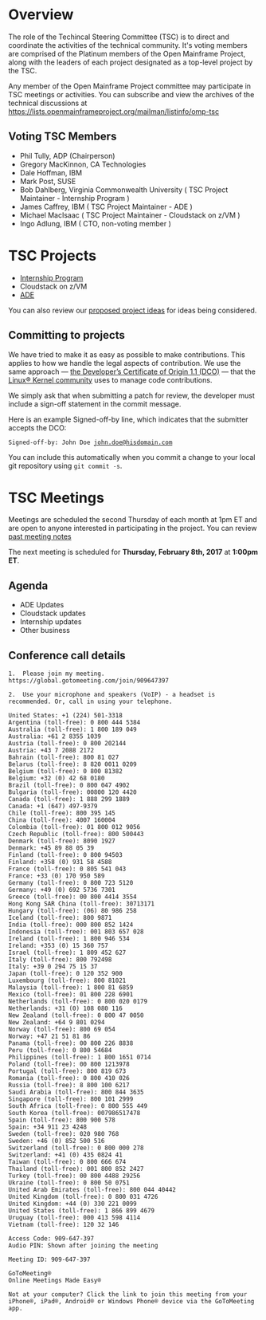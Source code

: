 # Overview

The role of the Techincal Steering Committee (TSC) is to direct and coordinate the activities of the technical community. It's voting members are comprised of the Platinum members of the Open Mainframe Project, along with the leaders of each project designated as a top-level project by the TSC.

Any member of the Open Mainframe Project committee may participate in TSC meetings or activities. You can subscribe and view the archives of the technical discussions at https://lists.openmainframeproject.org/mailman/listinfo/omp-tsc

## Voting TSC Members

  * Phil Tully, ADP (Chairperson)
  * Gregory MacKinnon, CA Technologies
  * Dale Hoffman, IBM
  * Mark Post, SUSE
  * Bob Dahlberg, Virginia Commonwealth University ( TSC Project Maintainer - Internship Program )
  * James Caffrey, IBM ( TSC Project Maintainer - ADE )
  * Michael MacIsaac ( TSC Project Maintainer - Cloudstack on z/VM )
  * Ingo Adlung, IBM ( CTO, non-voting member )

# TSC Projects

  * [Internship Program](projects/internship.md)
  * Cloudstack on z/VM
  * [ADE](https://github.com/openmainframeproject/ade)

You can also review our [proposed project ideas](proposed.md) for ideas being considered.

## Committing to projects

We have tried to make it as easy as possible to make contributions. This applies to how we handle the legal aspects of contribution. We use the same approach — [the Developer’s Certificate of Origin 1.1 (DCO)](https://github.com/hyperledger/fabric/blob/master/docs/source/DCO1.1.txt) — that the [Linux® Kernel community](http://elinux.org/Developer_Certificate_Of_Origin) uses to manage code contributions.

We simply ask that when submitting a patch for review, the developer must include a sign-off statement in the commit message.

Here is an example Signed-off-by line, which indicates that the submitter accepts the DCO:

<code>Signed-off-by: John Doe <john.doe@hisdomain.com></code>

You can include this automatically when you commit a change to your local git repository using <code>git commit -s</code>.

# TSC Meetings

Meetings are scheduled the second Thursday of each month at 1pm ET and are open to anyone interested in participating in the project. You can review [past meeting notes](/meeting_notes)

The next meeting is scheduled for **Thursday, February 8th, 2017** at **1:00pm ET**. 

## Agenda

* ADE Updates
* Cloudstack updates
* Internship updates
* Other business

## Conference call details

```
1.  Please join my meeting.
https://global.gotomeeting.com/join/909647397

2.  Use your microphone and speakers (VoIP) - a headset is recommended. Or, call in using your telephone.

United States: +1 (224) 501-3318
Argentina (toll-free): 0 800 444 5384
Australia (toll-free): 1 800 189 049
Australia: +61 2 8355 1039
Austria (toll-free): 0 800 202144
Austria: +43 7 2088 2172
Bahrain (toll-free): 800 81 027
Belarus (toll-free): 8 820 0011 0209
Belgium (toll-free): 0 800 81382
Belgium: +32 (0) 42 68 0180
Brazil (toll-free): 0 800 047 4902
Bulgaria (toll-free): 00800 120 4420
Canada (toll-free): 1 888 299 1889
Canada: +1 (647) 497-9379
Chile (toll-free): 800 395 145
China (toll-free): 4007 160004
Colombia (toll-free): 01 800 012 9056
Czech Republic (toll-free): 800 500443
Denmark (toll-free): 8090 1927
Denmark: +45 89 88 05 39
Finland (toll-free): 0 800 94503
Finland: +358 (0) 931 58 4588
France (toll-free): 0 805 541 043
France: +33 (0) 170 950 589
Germany (toll-free): 0 800 723 5120
Germany: +49 (0) 692 5736 7301
Greece (toll-free): 00 800 4414 3554
Hong Kong SAR China (toll-free): 30713171
Hungary (toll-free): (06) 80 986 258
Iceland (toll-free): 800 9871
India (toll-free): 000 800 852 1424
Indonesia (toll-free): 001 803 657 028
Ireland (toll-free): 1 800 946 534
Ireland: +353 (0) 15 360 757
Israel (toll-free): 1 809 452 627
Italy (toll-free): 800 792498
Italy: +39 0 294 75 15 37
Japan (toll-free): 0 120 352 900
Luxembourg (toll-free): 800 81021
Malaysia (toll-free): 1 800 81 6859
Mexico (toll-free): 01 800 228 6901
Netherlands (toll-free): 0 800 020 0179
Netherlands: +31 (0) 108 080 116
New Zealand (toll-free): 0 800 47 0050
New Zealand: +64 9 801 0294
Norway (toll-free): 800 69 054
Norway: +47 21 51 81 86
Panama (toll-free): 00 800 226 8838
Peru (toll-free): 0 800 54684
Philippines (toll-free): 1 800 1651 0714
Poland (toll-free): 00 800 1213978
Portugal (toll-free): 800 819 673
Romania (toll-free): 0 800 410 026
Russia (toll-free): 8 800 100 6217
Saudi Arabia (toll-free): 800 844 3635
Singapore (toll-free): 800 101 2999
South Africa (toll-free): 0 800 555 449
South Korea (toll-free): 007986517478
Spain (toll-free): 800 900 578
Spain: +34 911 23 4248
Sweden (toll-free): 020 980 768
Sweden: +46 (0) 852 500 516
Switzerland (toll-free): 0 800 000 278
Switzerland: +41 (0) 435 0824 41
Taiwan (toll-free): 0 800 666 674
Thailand (toll-free): 001 800 852 2427
Turkey (toll-free): 00 800 4488 29256
Ukraine (toll-free): 0 800 50 0751
United Arab Emirates (toll-free): 800 044 40442
United Kingdom (toll-free): 0 800 031 4726
United Kingdom: +44 (0) 330 221 0099
United States (toll-free): 1 866 899 4679
Uruguay (toll-free): 000 413 598 4114
Vietnam (toll-free): 120 32 146

Access Code: 909-647-397
Audio PIN: Shown after joining the meeting

Meeting ID: 909-647-397

GoToMeeting®
Online Meetings Made Easy®

Not at your computer? Click the link to join this meeting from your iPhone®, iPad®, Android® or Windows Phone® device via the GoToMeeting app.
```
